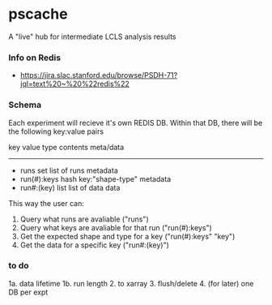 # pscache
A "live" hub for intermediate LCLS analysis results 

### Info on Redis
* https://jira.slac.stanford.edu/browse/PSDH-71?jql=text%20~%20%22redis%22

### Schema

Each experiment will recieve it's own REDIS DB. Within that
DB, there will be the following key:value pairs


   key        value type      contents        meta/data
   ---        ----------      --------        ---------
-  runs              set    list of runs       metadata
-  run(#):keys      hash    key:"shape-type"   metadata
-  run#:(key)       list    list of data           data

This way the user can:

1. Query what runs are avaliable ("runs")
2. Query what keys are avaliable for that run ("run(#):keys")
3. Get the expected shape and type for a key ("run(#):keys" "key")
4. Get the data for a specific key ("run#:(key)")

### to do

1a. data lifetime
1b. run length
2. to xarray
3. flush/delete
4. (for later) one DB per expt

